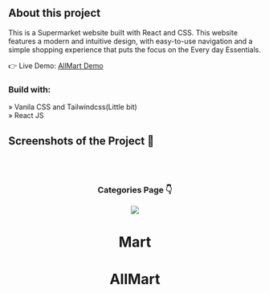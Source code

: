 <div align='center'>

 

</div>

<h2>About this project</h2>

<p>This is a Supermarket website built with React and CSS. This
website features a modern and intuitive design, with easy-to-use navigation and a
simple shopping experience that puts the focus on the Every day Essentials.</p>

👉 Live Demo: <a href='https://all-mart-app.vercel.app/'> AllMart Demo</a>

<h3>Build with:</h3>

» Vanila CSS and Tailwindcss(Little bit)<br>
» React JS

<h2>Screenshots of the Project 📸</h2>
 
 

<br><br>
<h3 align='center'>Categories Page 👇</h3>

<div align='center'>
<img src='https://user-images.githubusercontent.com/105128267/213868668-55c03494-0835-43e0-9cb1-429b9a243a65.png'/>

<br>
 



# Mart
# AllMart
